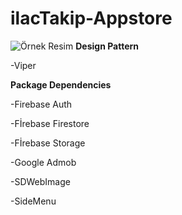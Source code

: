# ilacTakip-Appstore
![Örnek Resim](gs://ilackutum-4d68d.appspot.com/106FD416-2367-4ACD-8C1D-59AD0E54F912/B20DC375-61EF-43C7-BEB1-442312493560.jpg)
****Design Pattern****

-Viper


****Package Dependencies****

-Firebase Auth

-Fİrebase Firestore

-Fİrebase Storage

-Google Admob

-SDWebImage

-SideMenu




